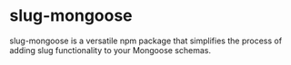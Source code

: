 # slug-mongoose
slug-mongoose is a versatile npm package that simplifies the process of adding slug functionality to your Mongoose schemas.
